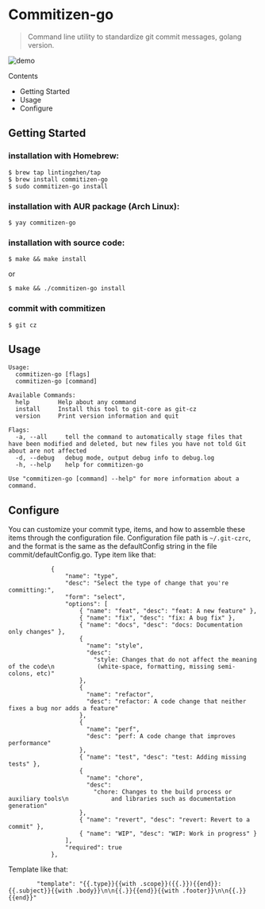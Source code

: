 # Commitizen-go
> Command line utility to standardize git commit messages, golang version.

![demo](docs/images/demo.gif)

Contents
- Getting Started
- Usage
- Configure

## Getting Started
### installation with Homebrew:
```
$ brew tap lintingzhen/tap
$ brew install commitizen-go
$ sudo commitizen-go install
```
### installation with AUR package (Arch Linux):
```
$ yay commitizen-go
```
### installation with source code:
```
$ make && make install
```
or 
```
$ make && ./commitizen-go install
```
### commit with commitizen
```
$ git cz
```

## Usage
```
Usage:
  commitizen-go [flags]
  commitizen-go [command]

Available Commands:
  help        Help about any command
  install     Install this tool to git-core as git-cz
  version     Print version information and quit

Flags:
  -a, --all     tell the command to automatically stage files that have been modified and deleted, but new files you have not told Git about are not affected
  -d, --debug   debug mode, output debug info to debug.log
  -h, --help    help for commitizen-go

Use "commitizen-go [command] --help" for more information about a command.
```

## Configure
You can customize your commit type, items, and how to assemble these items through the configuration file.
Configuration file path is `~/.git-czrc`, and the format is the same as the defaultConfig string in the file commit/defaultConfig.go.
Type item like that:
```
			{
				"name": "type",
				"desc": "Select the type of change that you're committing:",
				"form": "select",
				"options": [
					{ "name": "feat", "desc": "feat: A new feature" },
					{ "name": "fix", "desc": "fix: A bug fix" },
					{ "name": "docs", "desc": "docs: Documentation only changes" },
					{
					  "name": "style",
					  "desc":
						"style: Changes that do not affect the meaning of the code\n            (white-space, formatting, missing semi-colons, etc)"
					},
					{
					  "name": "refactor",
					  "desc": "refactor: A code change that neither fixes a bug nor adds a feature"
					},
					{
					  "name": "perf",
					  "desc": "perf: A code change that improves performance"
					},
					{ "name": "test", "desc": "test: Adding missing tests" },
					{
					  "name": "chore",
					  "desc":
						"chore: Changes to the build process or auxiliary tools\n            and libraries such as documentation generation"
					},
					{ "name": "revert", "desc": "revert: Revert to a commit" },
					{ "name": "WIP", "desc": "WIP: Work in progress" }
				],
				"required": true
			},
```
Template like that:
```
		"template": "{{.type}}{{with .scope}}({{.}}){{end}}: {{.subject}}{{with .body}}\n\n{{.}}{{end}}{{with .footer}}\n\n{{.}}{{end}}"
```
